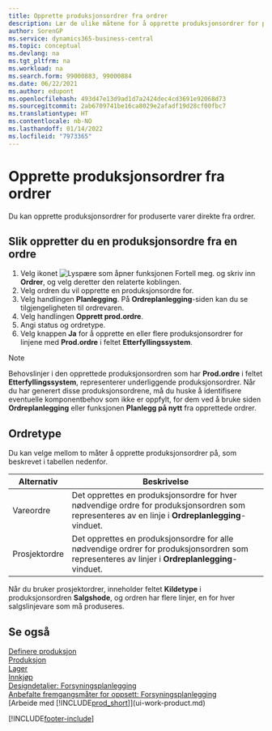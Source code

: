 ```yaml
---
title: Opprette produksjonsordrer fra ordrer
description: Lær de ulike måtene for å opprette produksjonsordrer for produserte varer direkte fra ordrer.
author: SorenGP
ms.service: dynamics365-business-central
ms.topic: conceptual
ms.devlang: na
ms.tgt_pltfrm: na
ms.workload: na
ms.search.form: 99000883, 99000884
ms.date: 06/22/2021
ms.author: edupont
ms.openlocfilehash: 493d47e13d9ad1d7a2424dec4cd3691e92068d73
ms.sourcegitcommit: 2ab6709741be16ca8029e2afadf19d28cf00fbc7
ms.translationtype: HT
ms.contentlocale: nb-NO
ms.lasthandoff: 01/14/2022
ms.locfileid: "7973365"
---
```

# <a name="create-production-orders-from-sales-orders"></a>Opprette produksjonsordrer fra ordrer
Du kan opprette produksjonsordrer for produserte varer direkte fra ordrer.  

## <a name="to-create-a-production-order-from-a-sales-order"></a>Slik oppretter du en produksjonsordre fra en ordre  

1.  Velg ikonet ![Lyspære som åpner funksjonen Fortell meg.](media/ui-search/search_small.png "Fortell hva du vil gjøre") og skriv inn **Ordrer**, og velg deretter den relaterte koblingen.  
2.  Velg ordren du vil opprette en produksjonsordre for.  
3.  Velg handlingen **Planlegging**. På **Ordreplanlegging**-siden kan du se tilgjengeligheten til ordrevaren.  
4.  Velg handlingen **Opprett prod.ordre**.  
5.  Angi status og ordretype.  
6.  Velg knappen **Ja** for å opprette en eller flere produksjonsordrer for linjene med **Prod.ordre** i feltet **Etterfyllingssystem**.


> [!NOTE]  
> Behovslinjer i den opprettede produksjonsordren som har **Prod.ordre** i feltet **Etterfyllingssystem**, representerer underliggende produksjonsordrer. Når du har generert disse produksjonsordrene, må du huske å identifisere eventuelle komponentbehov som ikke er oppfylt, for dem ved å bruke siden **Ordreplanlegging** eller funksjonen **Planlegg på nytt** fra opprettede ordrer. 

## <a name="order-type"></a>Ordretype  
Du kan velge mellom to måter å opprette produksjonsordrer på, som beskrevet i tabellen nedenfor.

|Alternativ|Beskrivelse|
|------|-----------|
|Vareordre|Det opprettes en produksjonsordre for hver nødvendige ordre for produksjonsordren som representeres av en linje i **Ordreplanlegging**-vinduet.|
|Prosjektordre|Det opprettes en produksjonsordre for alle nødvendige ordrer for produksjonsordren som representeres av linjer i **Ordreplanlegging**-vinduet. |

Når du bruker prosjektordrer, inneholder feltet **Kildetype** i produksjonsordren **Salgshode**, og ordren har flere linjer, en for hver salgslinjevare som må produseres.  


## <a name="see-also"></a>Se også  
[Definere produksjon](production-configure-production-processes.md)  
[Produksjon](production-manage-manufacturing.md)    
[Lager](inventory-manage-inventory.md)  
[Innkjøp](purchasing-manage-purchasing.md)  
[Designdetaljer: Forsyningsplanlegging](design-details-supply-planning.md)   
[Anbefalte fremgangsmåter for oppsett: Forsyningsplanlegging](setup-best-practices-supply-planning.md)  
[Arbeide med [!INCLUDE[prod_short](includes/prod_short.md)]](ui-work-product.md)


[!INCLUDE[footer-include](includes/footer-banner.md)]
